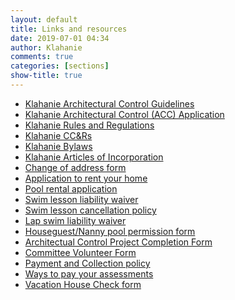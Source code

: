 ```yaml
---
layout: default
title: Links and resources
date: 2019-07-01 04:34
author: Klahanie
comments: true
categories: [sections]
show-title: true
---
```

* <a href="{{site.url}}/files/Klahanie-Association-Architectural-Controls-2018.pdf">Klahanie Architectural Control Guidelines</a>
* <a href="{{site.url}}/files/374142017Architectural-Controls_application.pdf">Klahanie Architectural Control (ACC) Application</a> 
* <a href="{{site.url}}/files/Klahanie-Association-Rules-and-Regulations-2018.pdf">Klahanie Rules and Regulations</a>
* <a href="{{site.url}}/files/Klahanie-Association-CCRs-2018.pdf">Klahanie CC&Rs</a>
* <a href="{{site.url}}/files/Klahanie-Association-Bylaws-2018.pdf">Klahanie Bylaws</a>
* <a href="http://klahanie.com/wp-content/uploads/2019/05/Klahanie-Articles-of-Incorp.pdf">Klahanie Articles of Incorporation</a>
* <a href="{{site.url}}/files/klahanie-association_change-of-address_2018-ver.pdf">Change of address form</a>
* <a href="{{site.url}}/files/Rental Business Registration.docx">Application to rent your home</a>
* <a href="{{site.url}}/files/Pool Rental Contract 2020.pdf">Pool rental application</a>
* <a href="{{site.url}}/files/liability-waiver.pdf">Swim lesson liability waiver</a>
* <a href="{{site.url}}/files/cancellation-policy.pdf">Swim lesson cancellation policy</a>
* <a href="{{site.url}}/files/100632783684pool-_lap_swim_waiver.pdf">Lap swim liability waiver</a>
* <a href="{{site.url}}/files/3741188675klahanie_houseguestnanny_permission_form_2018.pdf">Houseguest/Nanny pool permission form</a>
* <a href="{{site.url}}/files//374187213project_completion_form.pdf">Architectual Control Project Completion Form</a>
* <a href="{{site.url}}/files/9429141840klahanie-association_volunteering_2018-ver.pdf">Committee Volunteer Form</a>
* <a href="{{site.url}}/files/assessment_payment_and_collection_policy.pdf">Payment and Collection policy</a>
* <a href="{{site.url}}/files/9429173877klahanie-_association_ways_to_pay_your_association_assessments_2018.pdf">Ways to pay your assessments</a>
* <a href="{{site.url}}/files/Vacation-House-Check-2018.pdf">Vacation House Check form</a>
